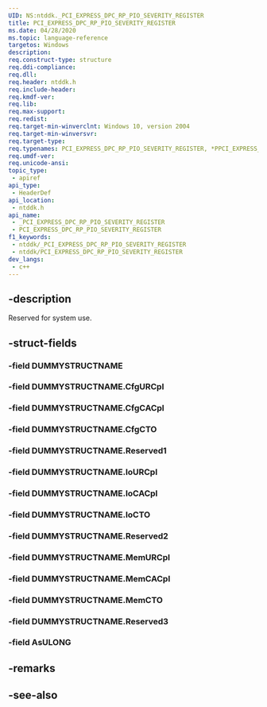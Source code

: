 ```yaml
---
UID: NS:ntddk._PCI_EXPRESS_DPC_RP_PIO_SEVERITY_REGISTER
title: PCI_EXPRESS_DPC_RP_PIO_SEVERITY_REGISTER
ms.date: 04/28/2020
ms.topic: language-reference
targetos: Windows
description: 
req.construct-type: structure
req.ddi-compliance: 
req.dll: 
req.header: ntddk.h
req.include-header: 
req.kmdf-ver: 
req.lib: 
req.max-support: 
req.redist: 
req.target-min-winverclnt: Windows 10, version 2004
req.target-min-winversvr: 
req.target-type: 
req.typenames: PCI_EXPRESS_DPC_RP_PIO_SEVERITY_REGISTER, *PPCI_EXPRESS_DPC_RP_PIO_SEVERITY_REGISTER
req.umdf-ver: 
req.unicode-ansi: 
topic_type:
 - apiref
api_type:
 - HeaderDef
api_location:
 - ntddk.h
api_name:
 - _PCI_EXPRESS_DPC_RP_PIO_SEVERITY_REGISTER
 - PCI_EXPRESS_DPC_RP_PIO_SEVERITY_REGISTER
f1_keywords:
 - ntddk/_PCI_EXPRESS_DPC_RP_PIO_SEVERITY_REGISTER
 - ntddk/PCI_EXPRESS_DPC_RP_PIO_SEVERITY_REGISTER
dev_langs:
 - c++
---
```


## -description

Reserved for system use.

## -struct-fields

### -field DUMMYSTRUCTNAME

### -field DUMMYSTRUCTNAME.CfgURCpl

### -field DUMMYSTRUCTNAME.CfgCACpl

### -field DUMMYSTRUCTNAME.CfgCTO

### -field DUMMYSTRUCTNAME.Reserved1

### -field DUMMYSTRUCTNAME.IoURCpl

### -field DUMMYSTRUCTNAME.IoCACpl

### -field DUMMYSTRUCTNAME.IoCTO

### -field DUMMYSTRUCTNAME.Reserved2

### -field DUMMYSTRUCTNAME.MemURCpl

### -field DUMMYSTRUCTNAME.MemCACpl

### -field DUMMYSTRUCTNAME.MemCTO

### -field DUMMYSTRUCTNAME.Reserved3

### -field AsULONG

## -remarks

## -see-also

